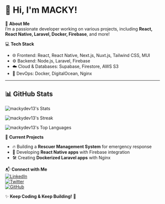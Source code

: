 # 👋 Hi, I'm MACKY!

🌟 **About Me**  
I’m a passionate developer working on various projects, including **React, React Native, Laravel, Docker, Firebase**, and more!

💻 **Tech Stack**
- 🌐 Frontend: React, React Native, Next.js, Nuxt.js, Tailwind CSS, MUI
- ⚙️ Backend: Node.js, Laravel, Firebase
- ☁️ Cloud & Databases: Supabase, Firestore, AWS S3
- 🐳 DevOps: Docker, DigitalOcean, Nginx

---

## 📊 GitHub Stats

![mackydev13's Stats](https://github-readme-stats.vercel.app/api?username=mackydev13&theme=dracula&show_icons=true&hide_border=false&count_private=true)

![mackydev13's Streak](https://github-readme-streak-stats.herokuapp.com/?user=mackydev13&theme=dracula&hide_border=false)

![mackydev13's Top Languages](https://github-readme-stats.vercel.app/api/top-langs/?username=mackydev13&theme=dracula&show_icons=true&hide_border=false&layout=compact)

🚀 **Current Projects**
- 🔥 Building a **Rescuer Management System** for emergency response
- 📱 Developing **React Native apps** with Firebase integration
- 🛠️ Creating **Dockerized Laravel apps** with Nginx

📬 **Connect with Me**  
[![LinkedIn](https://img.shields.io/badge/-LinkedIn-blue?style=flat&logo=Linkedin&logoColor=white)](https://linkedin.com/in/yourprofile)  
[![Twitter](https://img.shields.io/badge/-Twitter-blue?style=flat&logo=Twitter&logoColor=white)](https://twitter.com/yourprofile)  
[![GitHub](https://img.shields.io/badge/-GitHub-black?style=flat&logo=github&logoColor=white)](https://github.com/your-github-username)  

✨ **Keep Coding & Keep Building!** 🚀
